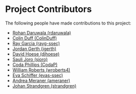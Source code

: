 # Project Contributors

The following people have made contributions to this project:

<!--- Use your GitHub account or any other personal reference URL --->
<!--- See https://gist.github.com/djhoese/52220272ec73b12eb8f4a29709be110d for auto-generating parts of this list --->

- [Rohan Daruwala (rdaruwala)](https://github.com/rdaruwala)
- [Colin Duff (ColinDuff)](https://github.com/ColinDuff)
- [Ray Garcia (rayg-ssec)](https://github.com/rayg-ssec)
- [Jordan Gerth (jgerth)](https://github.com/jgerth)
- [David Hoese (djhoese)](https://github.com/djhoese)
- [Sauli Joro (sjoro)](https://github.com/sjoro)
- [Coda Phillips (CodaP)](https://github.com/CodaP)
- [William Roberts (wroberts4)](https://github.com/wroberts4)
- [Eva Schiffer (evas-ssec)](https://github.com/evas-ssec)
- [Andrea Meraner (ameraner)](https://github.com/ameraner)
- [Johan Strandgren (strandgren)](https://github.com/strandgren)
